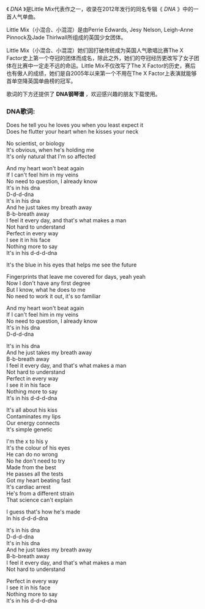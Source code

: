 

《 _DNA_ 》是Little Mix代表作之一，收录在2012年发行的同名专辑《 _DNA_ 》中的一首人气单曲。  
  
Little Mix（小混合、小混混）是由Perrie Edwards, Jesy Nelson, Leigh-Anne Pinnock及Jade
Thirlwall所组成的英国少女团体。  
  
Little Mix（小混合、小混混）她们因打破传统成为英国人气歌唱比赛The X
Factor史上第一个夺冠的团体而成名，除此之外，她们的夺冠经历更改写了女子团体在比赛中一定走不远的命运。Little Mix不仅改写了The X
Factor的历史，赛后也有傲人的成绩，她们是自2005年以来第一个不用在The X Factor上表演就能够首单空降英国单曲榜的冠军。  
  
歌词的下方还提供了 **DNA钢琴谱** ，欢迎感兴趣的朋友下载使用。

### DNA歌词:

Does he tell you he loves you when you least expect it  
Does he flutter your heart when he kisses your neck

No scientist, or biology  
It's obvious, when he's holding me  
It's only natural that I'm so affected

And my heart won't beat again  
If I can't feel him in my veins  
No need to question, I already know  
It's in his dna  
D-d-d-dna  
It's in his dna  
And he just takes my breath away  
B-b-breath away  
I feel it every day, and that's what makes a man  
Not hard to understand  
Perfect in every way  
I see it in his face  
Nothing more to say  
It's in his d-d-d-dna

It's the blue in his eyes that helps me see the future

Fingerprints that leave me covered for days, yeah yeah  
Now I don't have any first degree  
But I know, what he does to me  
No need to work it out, it's so familiar

And my heart won't beat again  
If I can't feel him in my veins  
No need to question, I already know  
It's in his dna  
D-d-d-dna

It's in his dna  
And he just takes my breath away  
B-b-breath away  
I feel it every day, and that's what makes a man  
Not hard to understand  
Perfect in every way  
I see it in his face  
Nothing more to say  
It's in his d-d-d-dna

It's all about his kiss  
Contaminates my lips  
Our energy connects  
It's simple genetic

I'm the x to his y  
It's the colour of his eyes  
He can do no wrong  
No he don't need to try  
Made from the best  
He passes all the tests  
Got my heart beating fast  
It's cardiac arrest  
He's from a different strain  
That science can't explain

I guess that's how he's made  
In his d-d-d-dna

It's in his dna  
D-d-d-dna  
It's in his dna  
And he just takes my breath away  
B-b-breath away  
I feel it every day, and that's what makes a man  
Not hard to understand

Perfect in every way  
I see it in his face  
Nothing more to say  
It's in his d-d-d-dna

